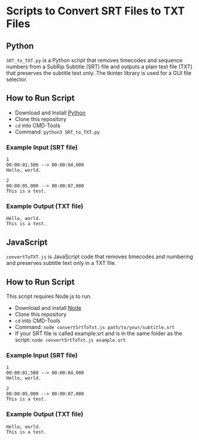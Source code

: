 # Scripts to Convert SRT Files to TXT Files 

## Python
`SRT_to_TXT.py` is a Python script that removes timecodes and sequence numbers from a SubRip Subtitle (SRT) file and outputs a plain text file (TXT) that preserves the subtitle text only. The tkinter library is used for a GUI file selector.

## How to Run Script
- Download and Install [Python](https://www.python.org/)
- Clone this repository
- `cd` into CMD-Tools
- Command: `python3 SRT_to_TXT.py`


### Example Input (SRT file)
```
1
00:00:01,500 --> 00:00:04,000
Hello, world.

2
00:00:05,000 --> 00:00:07,000
This is a test.
```

### Example Output (TXT file)
```
Hello, world.
This is a test.
```

## JavaScript 
`convertToTXT.js` is JavaScript code that removes timecodes and numbering and preserves subtitle text only in a TXT file.

## How to Run Script
This script requires Node.js to run. 
- Download and install [Node](nodejs.org)
- Clone this repository
- `cd` into CMD-Tools
- Command: `node convertSrtToTxt.js path/to/your/subtitle.srt`
- If your SRT file is called example.srt and is in the same folder as the script: `node convertSrtToTxt.js example.srt`

### Example Input (SRT file)
```
1
00:00:01,500 --> 00:00:04,000
Hello, world.

2
00:00:05,000 --> 00:00:07,000
This is a test.
```

### Example Output (TXT file)
```
Hello, world.
This is a test.
```